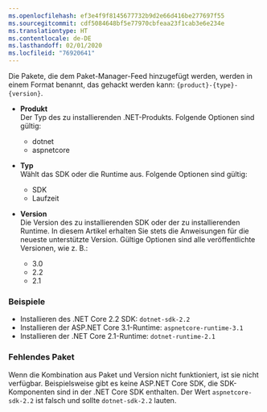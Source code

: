 ```yaml
---
ms.openlocfilehash: ef3e4f9f8145677732b9d2e66d416be277697f55
ms.sourcegitcommit: cdf5084648bf5e77970cbfeaa23f1cab3e6e234e
ms.translationtype: HT
ms.contentlocale: de-DE
ms.lasthandoff: 02/01/2020
ms.locfileid: "76920641"
---
```


Die Pakete, die dem Paket-Manager-Feed hinzugefügt werden, werden in einem Format benannt, das gehackt werden kann: `{product}-{type}-{version}`.

- **Produkt**\
Der Typ des zu installierenden .NET-Produkts. Folgende Optionen sind gültig:

  - dotnet
  - aspnetcore

- **Typ**\
Wählt das SDK oder die Runtime aus. Folgende Optionen sind gültig:

  - SDK
  - Laufzeit

- **Version**\
Die Version des zu installierenden SDK oder der zu installierenden Runtime. In diesem Artikel erhalten Sie stets die Anweisungen für die neueste unterstützte Version. Gültige Optionen sind alle veröffentlichte Versionen, wie z. B.:

  - 3.0
  - 2.2
  - 2.1

### <a name="examples"></a>Beispiele

- Installieren des .NET Core 2.2 SDK: `dotnet-sdk-2.2`
- Installieren der ASP.NET Core 3.1-Runtime: `aspnetcore-runtime-3.1`
- Installieren der .NET Core 2.1-Runtime: `dotnet-runtime-2.1`

### <a name="package-missing"></a>Fehlendes Paket

Wenn die Kombination aus Paket und Version nicht funktioniert, ist sie nicht verfügbar. Beispielsweise gibt es keine ASP.NET Core SDK, die SDK-Komponenten sind in der .NET Core SDK enthalten. Der Wert `aspnetcore-sdk-2.2` ist falsch und sollte `dotnet-sdk-2.2` lauten.
